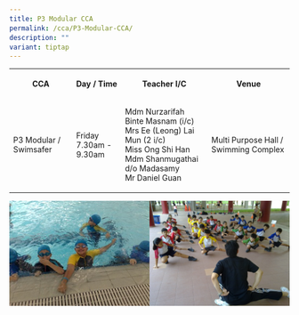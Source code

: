 ```yaml
---
title: P3 Modular CCA
permalink: /cca/P3-Modular-CCA/
description: ""
variant: tiptap
---
```

<table style="minWidth: 100px">
<colgroup>
<col>
<col>
<col>
<col>
</colgroup>
<tbody>
<tr>
<th rowspan="1" colspan="1">
<p>CCA</p>
</th>
<th rowspan="1" colspan="1">
<p>Day / Time</p>
</th>
<th rowspan="1" colspan="1">
<p>Teacher I/C</p>
</th>
<th rowspan="1" colspan="1">
<p>Venue</p>
</th>
</tr>
<tr>
<td rowspan="1" colspan="1">
<p>P3 Modular / Swimsafer</p>
</td>
<td rowspan="1" colspan="1">
<p>Friday
<br>7.30am - 9.30am</p>
</td>
<td rowspan="1" colspan="1">
<p>Mdm Nurzarifah Binte Masnam (i/c)
<br>Mrs Ee (Leong) Lai Mun (2 i/c)
<br>Miss Ong Shi Han
<br>Mdm Shanmugathai d/o Madasamy
<br>Mr Daniel Guan</p>
</td>
<td rowspan="1" colspan="1">
<p>Multi Purpose Hall / Swimming Complex</p>
</td>
</tr>
</tbody>
</table>
<div class="isomer-image-wrapper">
<img style="width:50%;float:left" height="auto" width="100%" src="/images/P3%20Moular_edited.jpg">
</div>
<div class="isomer-image-wrapper">
<img style="width:50%" height="auto" width="100%" src="/images/WUSHU.jpeg">
</div>
<p></p>